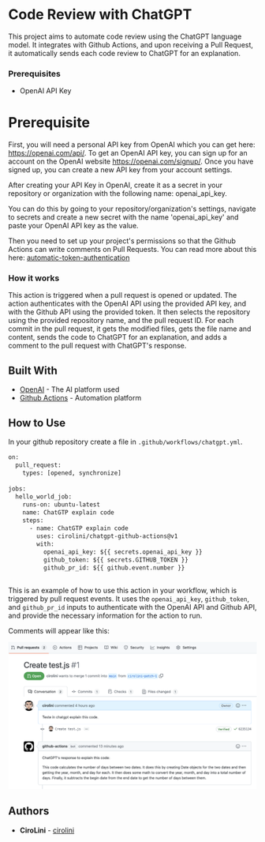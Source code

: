 # Code Review with ChatGPT

This project aims to automate code review using the ChatGPT language model. It integrates  with Github Actions, and upon receiving a Pull Request, it automatically sends each code review to ChatGPT for an explanation.

### Prerequisites
- OpenAI API Key

# Prerequisite

First, you will need a personal API key from OpenAI which you can get here: https://openai.com/api/. To get an OpenAI API key, you can sign up for an account on the OpenAI website https://openai.com/signup/. Once you have signed up, you can create a new API key from your account settings.

After creating your API Key in OpenAI, create it as a secret in your repository or organization with the following name: openai_api_key.

You can do this by going to your repository/organization's settings, navigate to secrets and create a new secret with the name 'openai_api_key' and paste your OpenAI API key as the value.

Then you need to set up your project's permissions so that the Github Actions can write comments on Pull Requests. You can read more about this here: [automatic-token-authentication](https://docs.github.com/en/actions/security-guides/automatic-token-authentication#modifying-the-permissions-for-the-github_token)

### How it works

This action is triggered when a pull request is opened or updated. The action authenticates with the OpenAI API using the provided API key, and with the Github API using the provided token. It then selects the repository using the provided repository name, and the pull request ID. 
For each commit in the pull request, it gets the modified files, gets the file name and content, sends the code to ChatGPT for an explanation, and adds a comment to the pull request with ChatGPT's response.

## Built With
- [OpenAI](https://openai.com/) - The AI platform used
- [Github Actions](https://github.com/features/actions) - Automation platform

## How to Use

In your github repository create a file in `.github/workflows/chatgpt.yml`.

```
on:
  pull_request:
    types: [opened, synchronize]

jobs:
  hello_world_job:
    runs-on: ubuntu-latest
    name: ChatGTP explain code
    steps:
      - name: ChatGTP explain code
        uses: cirolini/chatgpt-github-actions@v1
        with:
          openai_api_key: ${{ secrets.openai_api_key }}
          github_token: ${{ secrets.GITHUB_TOKEN }}
          github_pr_id: ${{ github.event.number }}
      
```

This is an example of how to use this action in your workflow, which is triggered by pull request events. It uses the `openai_api_key`, `github_token`, and `github_pr_id` inputs to authenticate with the OpenAI API and Github API, and provide the necessary information for the action to run.

Comments will appear like this:

![chatgptcommentonpr](img/chatgpt-comment-on-pr.png "ChatGPT comment on PR")

## Authors
- **CiroLini** - [cirolini](https://github.com/cirolini)